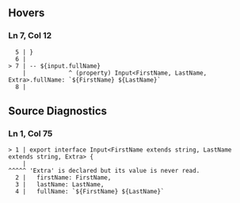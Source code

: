 ## Hovers
### Ln 7, Col 12
```marko
  5 | }
  6 |
> 7 | -- ${input.fullName}
    |            ^ (property) Input<FirstName, LastName, Extra>.fullName: `${FirstName} ${LastName}`
  8 |
```

## Source Diagnostics
### Ln 1, Col 75
```marko
> 1 | export interface Input<FirstName extends string, LastName extends string, Extra> {
    |                                                                           ^^^^^ 'Extra' is declared but its value is never read.
  2 |   firstName: FirstName,
  3 |   lastName: LastName,
  4 |   fullName: `${FirstName} ${LastName}`
```

